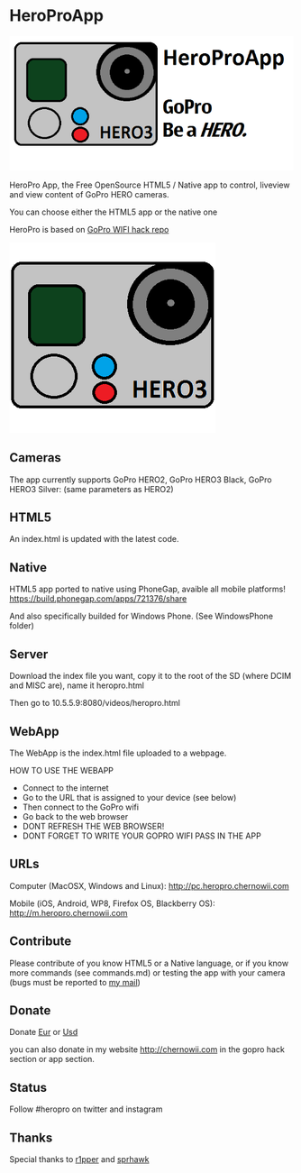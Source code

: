 HeroProApp
==========

![HeroProApp.GoPro.HERO](images/heroproapplogo-tilelarge.png)

HeroPro App, the Free OpenSource HTML5 / Native app to control, liveview and view content of GoPro HERO cameras.

You can choose either the HTML5 app or the native one 

HeroPro is based on [GoPro WIFI hack repo](https://github.com/KonradIT/goprowifihack)

![HeroProApp.GoPro.HERO](images/heroproapplogo-squared.png)

Cameras
--------

The app currently supports GoPro HERO2, GoPro HERO3 Black, GoPro HERO3 Silver: (same parameters as HERO2)

HTML5
------

An index.html is updated with the latest code.

Native
-------

HTML5 app ported to native using PhoneGap, avaible all mobile platforms! https://build.phonegap.com/apps/721376/share

And also specifically builded for Windows Phone. (See WindowsPhone folder)

Server
------

Download the index file you want, copy it to the root of the SD (where DCIM and MISC are), name it heropro.html

Then go to 10.5.5.9:8080/videos/heropro.html

WebApp
------
The WebApp is the index.html file uploaded to a webpage.

HOW TO USE THE WEBAPP

* Connect to the internet
* Go to the URL that is assigned to your device (see below)
* Then connect to the GoPro wifi
* Go back to the web browser
* DONT REFRESH THE WEB BROWSER!
* DONT FORGET TO WRITE YOUR GOPRO WIFI PASS IN THE APP

URLs
----

Computer (MacOSX, Windows and Linux): http://pc.heropro.chernowii.com

Mobile (iOS, Android, WP8, Firefox OS, Blackberry OS): http://m.heropro.chernowii.com


Contribute
-----------

Please contribute of you know HTML5 or a Native language, or if you know more commands (see commands.md) or testing the app with your camera (bugs must be reported to [my mail](mailto:mail@chernowii.com))

Donate
------

Donate [Eur](https://www.paypal.com/us/cgi-bin/webscr?cmd=_flow&SESSION=xzvRRl1F77J6j1KZ6rDfWOFg1FGXikvhFAOZsvyuYEvRwrcKHF2OSnrh-iK&dispatch=5885d80a13c0db1f8e263663d3faee8def8934b92a630e40b7fef61ab7e9fe63) or [Usd](https://www.paypal.com/us/cgi-bin/webscr?cmd=_flow&SESSION=Tshee-GpFUZlApx4t09KN5o12D5XQbapLvF_2fCoPacE1SOZ81J5RxGXI9K&dispatch=5885d80a13c0db1f8e263663d3faee8def8934b92a630e40b7fef61ab7e9fe63)

you can also donate in my website http://chernowii.com in the gopro hack section or app section.

Status
------

Follow #heropro on twitter and instagram

Thanks
-------

Special thanks to [r1pper](http://github.com/r1pper) and [sprhawk](http://github.com/sprhawk)
